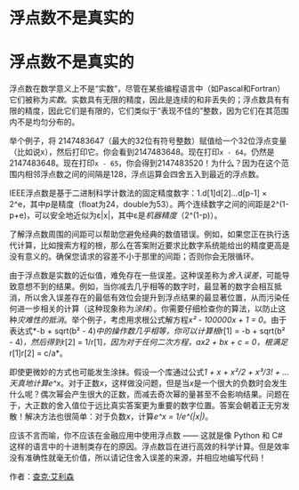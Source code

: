# 浮点数不是真实的

# 浮点数不是真实的

浮点数在数学意义上不是“实数”，尽管在某些编程语言中（如Pascal和Fortran）它们被称为*实数*。实数具有无限的精度，因此是连续的和非丢失的；浮点数具有有限的精度，因此它们是有限的，它们类似于“表现不佳的”整数，因为它们在其范围内不是均匀分布的。

举个例子，将 2147483647（最大的32位有符号整数）赋值给一个32位浮点变量（比如说x），然后打印它。你会看到2147483648。现在打印`x - 64`。仍然是2147483648。现在打印`x - 65`，你会得到2147483520！为什么？因为在这个范围内相邻浮点数之间的间隔是128，浮点运算会四舍五入到最近的浮点数。

IEEE浮点数是基于二进制科学计数法的固定精度数字：1.d[1]d[2]...d[p-1] × 2^e，其中*p*是精度（float为24，double为53）。两个连续数字之间的间距是2^(1-p+e)，可以安全地近似为ε|x|，其中ε是*机器精度*（2^(1-p)）。

了解浮点数周围的间距可以帮助您避免经典的数值错误。例如，如果您正在执行迭代计算，比如搜索方程的根，那么在答案附近要求比数字系统能给出的精度更高是没有意义的。确保您请求的容差不小于那里的间距；否则你会无限循环。

由于浮点数是实数的近似值，难免存在一些误差。这种误差称为*舍入误差*，可能导致意想不到的结果。例如，当你减去几乎相等的数字时，最显著的数字会相互抵消，所以舍入误差存在的最低有效位会提升到浮点结果的最显著位置，从而污染任何进一步相关的计算（这种现象称为*涂抹*）。你需要仔细检查你的算法，以防止这种*灾难性的抵消*。举个例子，考虑用求根公式解方程*x² - 100000x + 1 = 0*。由于表达式*-b + sqrt(b² - 4)*中的操作数几乎相等，你可以计算根*r[1] = -b + sqrt(b² - 4)*，然后得到*r[2] = 1/r[1]*，因为对于任何二次方程，ax2 + bx + c = 0，根满足*r[1]r[2] = c/a*。

即使更微妙的方式也可能发生涂抹。假设一个库通过公式*1 + x + x²/2 + x³/3! + ...*天真地计算*e^x*。对于正数*x*，这样做没问题，但是当*x*是一个很大的负数时会发生什么呢？偶次幂会产生很大的正数，而减去奇次幂的量甚至不会影响结果。问题在于，大正数的舍入值位于远比真实答案更为重要的数字位置。答案会朝着正无穷发散！解决方法也很简单：对于负数*x*，计算*e^x = 1/e^(|x|)*。

应该不言而喻，你不应该在金融应用中使用浮点数 —— 这就是像 Python 和 C# 这样的语言中的十进制类存在的原因。浮点数旨在进行高效的科学计算。但是效率没有准确性就毫无价值，所以请记住舍入误差的来源，并相应地编写代码！

作者：[查克·艾利森](http://programmer.97things.oreilly.com/wiki/index.php/Chuck_Allison)
